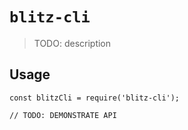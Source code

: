 # `blitz-cli`

> TODO: description

## Usage

```
const blitzCli = require('blitz-cli');

// TODO: DEMONSTRATE API
```
